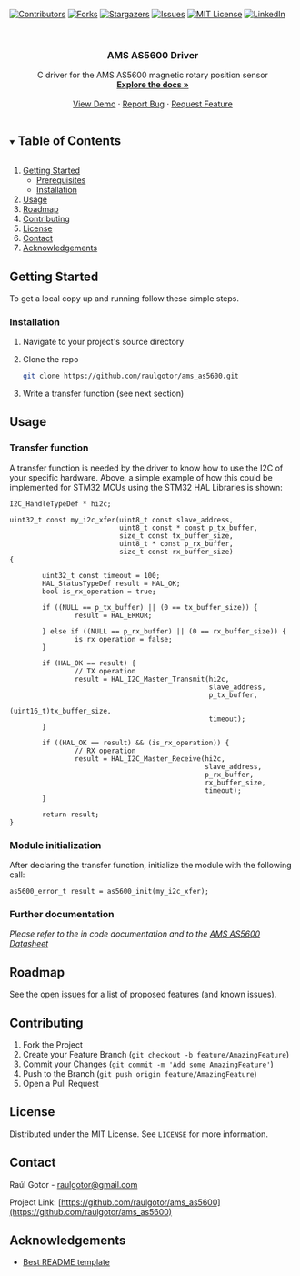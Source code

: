 <!--
*** Thanks for checking out the Best-README-Template. If you have a suggestion
*** that would make this better, please fork the repo and create a pull request
*** or simply open an issue with the tag "enhancement".
*** Thanks again! Now go create something AMAZING! :D
***
***
***
*** To avoid retyping too much info. Do a search and replace for the following:
*** raulgotor, ams_as5600, twitter_handle, raulgotor@gmail.com, AMS AS5600 Driver, C driver for the AMS AS5600 magnetic rotary position sensor
-->



<!-- PROJECT SHIELDS -->
<!--
*** I'm using markdown "reference style" links for readability.
*** Reference links are enclosed in brackets [ ] instead of parentheses ( ).
*** See the bottom of this document for the declaration of the reference variables
*** for contributors-url, forks-url, etc. This is an optional, concise syntax you may use.
*** https://www.markdownguide.org/basic-syntax/#reference-style-links
-->
[![Contributors][contributors-shield]][contributors-url]
[![Forks][forks-shield]][forks-url]
[![Stargazers][stars-shield]][stars-url]
[![Issues][issues-shield]][issues-url]
[![MIT License][license-shield]][license-url]
[![LinkedIn][linkedin-shield]][linkedin-url]



<!-- PROJECT LOGO -->
<br />
<p align="center">
  <a href="https://github.com/raulgotor/ams_as5600">
    <!img src="images/logo.png" alt="Logo" width="80" height="80">
  </a>

<h3 align="center">AMS AS5600 Driver</h3>

  <p align="center">
    C driver for the AMS AS5600 magnetic rotary position sensor
    <br />
    <a href="https://github.com/raulgotor/ams_as5600"><strong>Explore the docs »</strong></a>
    <br />
    <br />
    <a href="https://github.com/raulgotor/ams_as5600">View Demo</a>
    ·
    <a href="https://github.com/raulgotor/ams_as5600/issues">Report Bug</a>
    ·
    <a href="https://github.com/raulgotor/ams_as5600/issues">Request Feature</a>
  </p>
</p>



<!-- TABLE OF CONTENTS -->
<details open="open">
  <summary><h2 style="display: inline-block">Table of Contents</h2></summary>
  <ol>
    <li>
      <a href="#getting-started">Getting Started</a>
      <ul>
        <li><a href="#prerequisites">Prerequisites</a></li>
        <li><a href="#installation">Installation</a></li>
      </ul>
    </li>
    <li><a href="#usage">Usage</a></li>
    <li><a href="#roadmap">Roadmap</a></li>
    <li><a href="#contributing">Contributing</a></li>
    <li><a href="#license">License</a></li>
    <li><a href="#contact">Contact</a></li>
    <li><a href="#acknowledgements">Acknowledgements</a></li>
  </ol>
</details>



<!-- ABOUT THE PROJECT 
## About The Project

[![Product Name Screen Shot][product-screenshot]](https://example.com)

Here's a blank template to get started:
**To avoid retyping too much info. Do a search and replace with your text editor for the following:**
`raulgotor`, `ams_as5600`, `twitter_handle`, `raulgotor@gmail.com`, `AMS AS5600 Driver`, `C driver for the AMS AS5600 magnetic rotary position sensor`


### Built With

* []()
* []()
* []()

-->

<!-- GETTING STARTED -->
## Getting Started

To get a local copy up and running follow these simple steps.

### Installation

1. Navigate to your project's source directory

2. Clone the repo
   ```sh
   git clone https://github.com/raulgotor/ams_as5600.git
   ```
3. Write a transfer function (see next section)


<!-- USAGE EXAMPLES -->
## Usage

### Transfer function

A transfer function is needed by the driver to know how to use the I2C
of your specific hardware. Above, a simple example of how this could be implemented
for STM32 MCUs using the STM32 HAL Libraries is shown:

```
I2C_HandleTypeDef * hi2c;

uint32_t const my_i2c_xfer(uint8_t const slave_address,
                           uint8_t const * const p_tx_buffer,
                           size_t const tx_buffer_size,
                           uint8_t * const p_rx_buffer,
                           size_t const rx_buffer_size)
{

        uint32_t const timeout = 100;
        HAL_StatusTypeDef result = HAL_OK;
        bool is_rx_operation = true;
        
        if ((NULL == p_tx_buffer) || (0 == tx_buffer_size)) {
                result = HAL_ERROR;

        } else if ((NULL == p_rx_buffer) || (0 == rx_buffer_size)) {
                is_rx_operation = false;
        }

        if (HAL_OK == result) {
                // TX operation
                result = HAL_I2C_Master_Transmit(hi2c,
                                                 slave_address,
                                                 p_tx_buffer,
                                                 (uint16_t)tx_buffer_size,
                                                 timeout);
        }
        
        if ((HAL_OK == result) && (is_rx_operation)) {
                // RX operation
                result = HAL_I2C_Master_Receive(hi2c,
                                                slave_address,
                                                p_rx_buffer,
                                                rx_buffer_size,
                                                timeout);
        }
        
        return result;
}
```

### Module initialization

After declaring the transfer function, initialize the module with the following call:

```
as5600_error_t result = as5600_init(my_i2c_xfer);
```

### Further documentation

_Please refer to the in code documentation and to the [AMS AS5600 Datasheet](https://ams.com/documents/20143/36005/AS5600_DS000365_5-00.pdf/649ee61c-8f9a-20df-9e10-43173a3eb323)_



<!-- ROADMAP -->
## Roadmap

See the [open issues](https://github.com/raulgotor/ams_as5600/issues) for a list of proposed features (and known issues).



<!-- CONTRIBUTING -->
## Contributing

1. Fork the Project
2. Create your Feature Branch (`git checkout -b feature/AmazingFeature`)
3. Commit your Changes (`git commit -m 'Add some AmazingFeature'`)
4. Push to the Branch (`git push origin feature/AmazingFeature`)
5. Open a Pull Request



<!-- LICENSE -->
## License

Distributed under the MIT License. See `LICENSE` for more information.



<!-- CONTACT -->
## Contact

Raúl Gotor - raulgotor@gmail.com

Project Link: [https://github.com/raulgotor/ams_as5600](https://github.com/raulgotor/ams_as5600)



<!-- ACKNOWLEDGEMENTS -->
## Acknowledgements

* [Best README template](https://github.com/othneildrew/Best-README-Template)


<!-- MARKDOWN LINKS & IMAGES -->
<!-- https://www.markdownguide.org/basic-syntax/#reference-style-links -->
[contributors-shield]: https://img.shields.io/github/contributors/raulgotor/ams_as5600.svg?style=for-the-badge
[contributors-url]: https://github.com/raulgotor/ams_as5600/graphs/contributors
[forks-shield]: https://img.shields.io/github/forks/raulgotor/ams_as5600.svg?style=for-the-badge
[forks-url]: https://github.com/raulgotor/ams_as5600/network/members
[stars-shield]: https://img.shields.io/github/stars/raulgotor/ams_as5600.svg?style=for-the-badge
[stars-url]: https://github.com/raulgotor/ams_as5600/stargazers
[issues-shield]: https://img.shields.io/github/issues/raulgotor/ams_as5600.svg?style=for-the-badge
[issues-url]: https://github.com/raulgotor/ams_as5600/issues
[license-shield]: https://img.shields.io/github/license/raulgotor/ams_as5600.svg?style=for-the-badge
[license-url]: https://github.com/raulgotor/ams_as5600/blob/master/LICENSE.txt
[linkedin-shield]: https://img.shields.io/badge/-LinkedIn-black.svg?style=for-the-badge&logo=linkedin&colorB=555
[linkedin-url]: https://linkedin.com/in/raulgotor